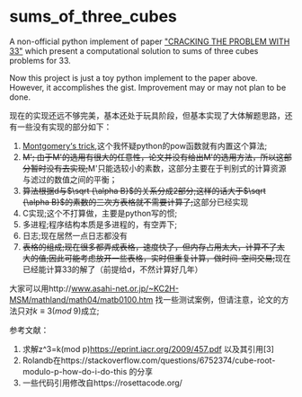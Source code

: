 # sums_of_three_cubes

A non-official python implement of paper ["CRACKING THE PROBLEM WITH 33"](https://people.maths.bris.ac.uk/~maarb/papers/cubesv1.pdf) which present a computational solution to sums of three cubes problems for 33.

Now this project is just a toy python implement to the paper above. However, it accomplishes the gist. Improvement may or may not plan to be done.

现在的实现还远不够完美，基本还处于玩具阶段，但基本实现了大体解题思路，还有一些没有实现的部分如下：

1. [Montgomery‘s trick](https://en.wikipedia.org/wiki/Montgomery_modular_multiplication),这个我怀疑python的pow函数就有内置这个算法;
2. ~~M'; 由于M'的选用有很大的任意性，论文并没有给出M'的选用方法，所以这部分暂时没有去实现;~~M'只能选较小的素数，这部分主要在于判别式的计算资源与滤过的数值之间的平衡；
3. ~~算法根据d与$\sqrt {\alpha B}$的关系分成2部分;这样的话大于$\sqrt {\alpha B}$的素数的三次方表格就不需要计算了;~~这部分已经实现
4. C实现;这个不打算做，主要是python写的惯;
5. 多进程;程序结构本质是多进程的，有空弄下;
6. 日志;现在居然一点日志都没有
7. ~~表格的组成;现在很多都弄成表格，速度快了，但内存占用太大，计算不了太大的值;因此可能考虑放开一些表格，实时但重复计算，做时间-空间交易;~~现在已经能计算33的解了（前提给d，不然计算好几年）

大家可以用http://www.asahi-net.or.jp/~KC2H-MSM/mathland/math04/matb0100.htm 找一些测试案例，但请注意，论文的方法只对$k\equiv3(mod\;9)$成立;

参考文献：
  1. 求解z^3=k(mod p)https://eprint.iacr.org/2009/457.pdf 以及其引用[3]
  2. Rolandb在https://stackoverflow.com/questions/6752374/cube-root-modulo-p-how-do-i-do-this 的分享
  3. 一些代码引用修改自https://rosettacode.org/
